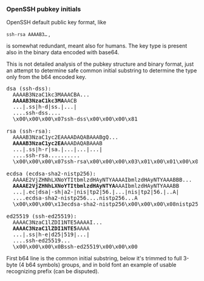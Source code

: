 ### OpenSSH pubkey initials

OpenSSH default public key format, like

`ssh-rsa AAAAB3…` ,

is somewhat redundant, meant also for humans.
The key type is present also in the binary data encoded with base64.

This is not detailed analysis of the pubkey structure and binary format,
just an attempt to determine safe common initial substring to determine
the type only from the b64 encoded key.

<pre>
dsa (ssh-dss):
  AAAAB3NzaC1kc3MAAACBA...
  <b>AAAAB3NzaC1kc3MA</b>AACB
  ...|.ss|h-d|ss.|...|
  ....ssh-dss....
  \x00\x00\x00\x07ssh-dss\x00\x00\x00\x81

rsa (ssh-rsa):
  AAAAB3NzaC1yc2EAAAADAQABAAABgQ...
  <b>AAAAB3NzaC1yc2EA</b>AAADAQABAAAB
  ...|.ss|h-r|sa.|...|...|...|
  ....ssh-rsa..........
  \x00\x00\x00\x07ssh-rsa\x00\x00\x00\x03\x01\x00\x01\x00\x00\x01

ecdsa (ecdsa-sha2-nistp256):
  AAAAE2VjZHNhLXNoYTItbmlzdHAyNTYAAAAIbmlzdHAyNTYAAABBB...
  <b>AAAAE2VjZHNhLXNoYTItbmlzdHAyNTYA</b>AAAIbmlzdHAyNTYAAABB
  ...|.ec|dsa|-sh|a2-|nis|tp2|56.|...|nis|tp2|56.|..A|
  ....ecdsa-sha2-nistp256....nistp256...A
  \x00\x00\x00\x13ecdsa-sha2-nistp256\x00\x00\x00\x08nistp256\x00\x00\x00A

ed25519 (ssh-ed25519):
  AAAAC3NzaC1lZDI1NTE5AAAAI...
  <b>AAAAC3NzaC1lZDI1NTE5</b>AAAA
  ...|.ss|h-e|d25|519|...|
  ....ssh-ed25519...
  \x00\x00\x00\x0Bssh-ed25519\x00\x00\x00
</pre>

First b64 line is the common initial substring,
below it's trimmed to full 3-byte (4 b64 symbols) groups,
and in bold font an example of usable recognizing prefix (can be disputed).
